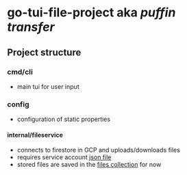 # go-tui-file-project aka *puffin transfer*

## Project structure
### cmd/cli
- main tui for user input

### config
- configuration of static properties

#### internal/fileservice
- connects to firestore in GCP and uploads/downloads files
- requires service account [json file](https://console.cloud.google.com/iam-admin/serviceaccounts/details/114598002818126335278/keys?authuser=1&project=puffin-transfer&supportedpurview=project)
- stored files are saved in the [files collection](https://console.cloud.google.com/firestore/databases/-default-/data/panel/files/vbsEePbrUSzBaZpqshOP?referrer=search&authuser=1&project=puffin-transfer&supportedpurview=project) for now
